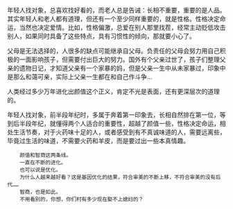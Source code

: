 年轻人找对象，总喜欢找好看的，而老人总是告诫：长相不重要，重要的是人品。其实年轻人和老人都有道理，但还有一个至少同样重要的，就是性格。性格决定命运，当然也决定爱情。比如，性格偏激，总爱在别人那里找茬，经常主动贬低攻击别人，如果同时具备了这些特点，具有习惯性的倾向，那就要小心了。

父母是无法选择的，人很多的缺点可能继承自父母。负责任的父母会努力用自己积极的一面影响孩子，但需要付出巨大的努力。国外有个父亲过世了，孩子们整理父亲的遗物日记，才知道父亲有一个家暴的妈，但是父亲一生中从未家暴过，印象中是那么和蔼可亲，实际上父亲一生都在和自己作斗争…

人类经过多少万年进化出颜值这个正义，肯定不光是表面，还有更深层次的道理的。

年轻人找对象，前半段年纪时，多属于奔着第一印象去，长相自然排在第一位，等到后半段年纪，就懂得两个人适合的重要性，超越了颜值一些，性格决定命运，相处生活节奏，对于火药味十足的人，或者感受到有不真诚味道的人，需要远离些，毕竟过生活的味道，不需要火药和羊皮，而是要过出一些本真情趣。

```
    颜值和智商这两条线。
    一直在不断的进化。
    也可以说是优化。
    为什么人越来越好看？这是基因优化的结果，符合审美的不断上移，不符合审美的没有后代……
    智商，也是如此。
    不用看别的，你想，你们村有多少现在娶不上媳妇的？
```
